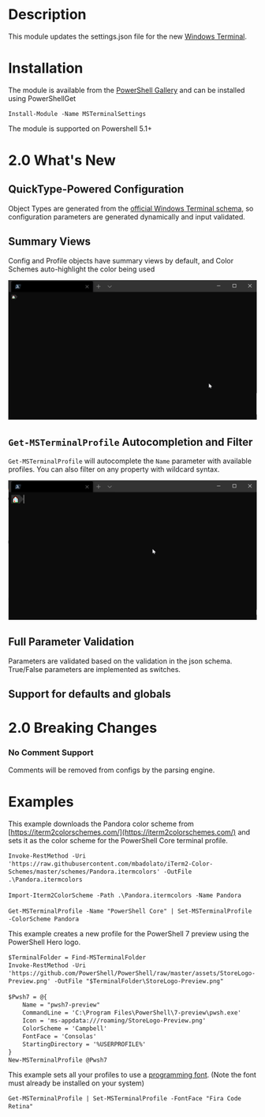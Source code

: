 # Description

This module updates the settings.json file for the new [Windows Terminal](https://github.com/microsoft/terminal).

# Installation

The module is available from the [PowerShell Gallery](https://www.powershellgallery.com/packages/MSTerminalConfig) and can be installed using PowerShellGet

```
Install-Module -Name MSTerminalSettings
```

The module is supported on Powershell 5.1+

# 2.0 What's New

## QuickType-Powered Configuration
Object Types are generated from the [official Windows Terminal schema](https://aka.ms/terminal-profiles-schema), so configuration parameters are generated dynamically and input validated.

## Summary Views
Config and Profile objects have summary views by default, and Color Schemes auto-highlight the color being used

![](Images\README-SummaryViews.gif)

## `Get-MSTerminalProfile` Autocompletion and Filter
`Get-MSTerminalProfile` will autocomplete the `Name` parameter with available profiles. You can also filter on any property with wildcard syntax.

![](Images\README-NameAutoComplete.gif)

## Full Parameter Validation
Parameters are validated based on the validation in the json schema. True/False parameters are implemented as switches.


## Support for defaults and globals


# 2.0 Breaking Changes

###

### No Comment Support
Comments will be removed from configs by the parsing engine.



# Examples

This example downloads the Pandora color scheme from [https://iterm2colorschemes.com/](https://iterm2colorschemes.com/) and sets it as the color scheme for the PowerShell Core terminal profile.

```
Invoke-RestMethod -Uri 'https://raw.githubusercontent.com/mbadolato/iTerm2-Color-Schemes/master/schemes/Pandora.itermcolors' -OutFile .\Pandora.itermcolors

Import-Iterm2ColorScheme -Path .\Pandora.itermcolors -Name Pandora

Get-MSTerminalProfile -Name "PowerShell Core" | Set-MSTerminalProfile -ColorScheme Pandora
```

This example creates a new profile for the PowerShell 7 preview using the PowerShell Hero logo.

```
$TerminalFolder = Find-MSTerminalFolder
Invoke-RestMethod -Uri 'https://github.com/PowerShell/PowerShell/raw/master/assets/StoreLogo-Preview.png' -OutFile "$TerminalFolder\StoreLogo-Preview.png"

$Pwsh7 = @{
    Name = "pwsh7-preview"
    CommandLine = 'C:\Program Files\PowerShell\7-preview\pwsh.exe'
    Icon = 'ms-appdata:///roaming/StoreLogo-Preview.png'
    ColorScheme = 'Campbell'
    FontFace = 'Consolas'
    StartingDirectory = '%USERPROFILE%'
}
New-MSTerminalProfile @Pwsh7
```

This example sets all your profiles to use a [programming font](https://app.programmingfonts.org/).  (Note the font must already be installed on your system)

```
Get-MSTerminalProfile | Set-MSTerminalProfile -FontFace "Fira Code Retina"
```
